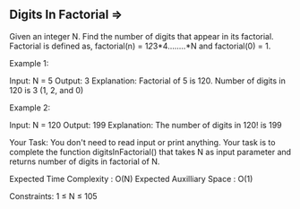 Digits In Factorial =>
--------------------




Given an integer N. Find the number of digits that appear in its factorial. 
Factorial is defined as, factorial(n) = 1*2*3*4……..*N and factorial(0) = 1.
 

Example 1:

Input: N = 5
Output: 3
Explanation: Factorial of 5 is 120.
Number of digits in 120 is 3 (1, 2, and 0)
 

Example 2:

Input: N = 120
Output: 199
Explanation: The number of digits in
120! is 199

Your Task:
You don't need to read input or print anything. Your task is to complete the function digitsInFactorial() that takes N as input parameter and returns number of digits in factorial of N.


Expected Time Complexity : O(N)
Expected Auxilliary Space : O(1)


Constraints:
1 ≤ N ≤ 105
